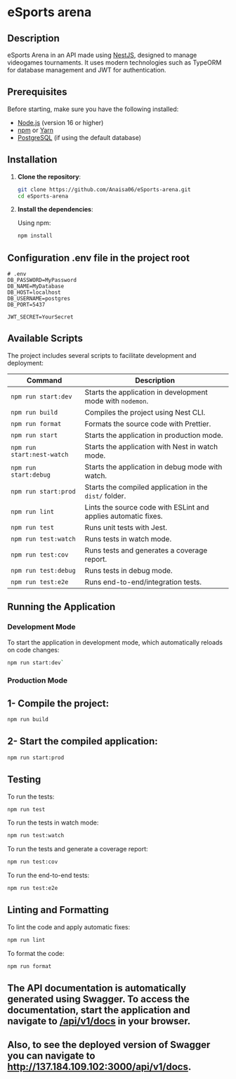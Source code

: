 # eSports arena

## Description
eSports Arena in an API made using [NestJS](https://nestjs.com/), designed to manage videogames tournaments. It uses modern technologies such as TypeORM for database management and JWT for authentication.

## Prerequisites
Before starting, make sure you have the following installed:
- [Node.js](https://nodejs.org/) (version 16 or higher)
- [npm](https://www.npmjs.com/) or [Yarn](https://yarnpkg.com/)
- [PostgreSQL](https://www.postgresql.org/) (if using the default database)

## Installation

1. **Clone the repository**:

    ```bash
    git clone https://github.com/Anaisa06/eSports-arena.git
    cd eSports-arena
    ```

2. **Install the dependencies**:

    Using npm:
    ```bash
    npm install
    ```

## Configuration .env file in the project root

```env
# .env
DB_PASSWORD=MyPassword
DB_NAME=MyDatabase
DB_HOST=localhost
DB_USERNAME=postgres
DB_PORT=5437

JWT_SECRET=YourSecret
```
## Available Scripts

The project includes several scripts to facilitate development and deployment:

| Command                | Description                                                       |
|------------------------|-------------------------------------------------------------------|
| `npm run start:dev`     | Starts the application in development mode with `nodemon`.        |
| `npm run build`         | Compiles the project using Nest CLI.                              |
| `npm run format`        | Formats the source code with Prettier.                            |
| `npm run start`         | Starts the application in production mode.                        |
| `npm run start:nest-watch` | Starts the application with Nest in watch mode.                |
| `npm run start:debug`   | Starts the application in debug mode with watch.                  |
| `npm run start:prod`    | Starts the compiled application in the `dist/` folder.            |
| `npm run lint`          | Lints the source code with ESLint and applies automatic fixes.    |
| `npm run test`          | Runs unit tests with Jest.                                        |
| `npm run test:watch`    | Runs tests in watch mode.                                         |
| `npm run test:cov`      | Runs tests and generates a coverage report.                       |
| `npm run test:debug`    | Runs tests in debug mode.                                         |
| `npm run test:e2e`      | Runs end-to-end/integration tests.                                |

## Running the Application

### Development Mode

To start the application in development mode, which automatically reloads on code changes:

```bash
npm run start:dev`

```

### Production Mode

## 1- Compile the project:

```bash
npm run build
```

## 2- Start the compiled application:
```bash
npm run start:prod
```

## Testing

To run the tests:
```bash
npm run test
```

To run the tests in watch mode:
```bash
npm run test:watch
```
To run the tests and generate a coverage report:
```bash
npm run test:cov
```
To run the end-to-end tests:
```bash
npm run test:e2e
```


## Linting and Formatting

To lint the code and apply automatic fixes:
```bash
npm run lint
```
To format the code:
```bash
npm run format
```

## The API documentation is automatically generated using Swagger. To access the documentation, start the application and navigate to [/api/v1/docs](http://localhost:3001/api/v1/docs#/) in your browser.

## Also, to see the deployed version of Swagger you can navigate to http://137.184.109.102:3000/api/v1/docs.